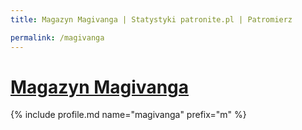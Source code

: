 ```yaml
---
title: Magazyn Magivanga | Statystyki patronite.pl | Patromierz

permalink: /magivanga
---
```


# [Magazyn Magivanga](https://patronite.pl/magivanga)

{% include profile.md name="magivanga" prefix="m" %}
